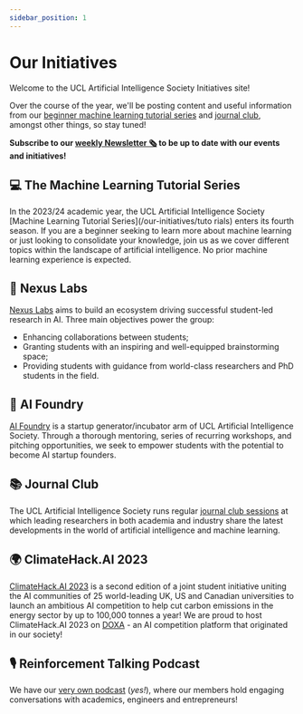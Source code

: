 ```yaml
---
sidebar_position: 1
---
```


# Our Initiatives

Welcome to the UCL Artificial Intelligence Society Initiatives site!

Over the course of the year, we'll be posting content and useful information from our [beginner machine learning tutorial series](/our-initiatives/tutorials) and [journal club](/our-initiatives/journal-club), amongst other things, so stay tuned!

**Subscribe to our [weekly Newsletter 🗞️](https://dashboard.mailerlite.com/forms/364819/102382926138704937/share) to be up to date with our events and initiatives!**

## 💻 The Machine Learning Tutorial Series

In the 2023/24 academic year, the UCL Artificial Intelligence Society [Machine Learning Tutorial Series](/our-initiatives/tuto rials) enters its fourth season. If you are a beginner seeking to learn more about machine learning or just looking to consolidate your knowledge, join us as we cover different topics within the landscape of artificial intelligence. No prior machine learning experience is expected.

## 🧬 Nexus Labs

[Nexus Labs](/our-initiatives/nexus-labs) aims to build an ecosystem driving successful student-led research in AI. Three main objectives power the group:

- Enhancing collaborations between students;
- Granting students with an inspiring and well-equipped brainstorming space;
- Providing students with guidance from world-class researchers and PhD students in the field.

## 🚀 AI Foundry

[AI Foundry](/our-initiatives/ai-foundry) is a startup generator/incubator arm of UCL Artificial Intelligence Society. Through a thorough mentoring, series of recurring workshops, and pitching opportunities, we seek to empower students with the potential to become AI startup founders.

## 📚 Journal Club

The UCL Artificial Intelligence Society runs regular [journal club sessions](/our-initiatives/journal-club) at which leading researchers in both academia and industry share the latest developments in the world of artificial intelligence and machine learning.

## 🌍 ClimateHack.AI 2023

[ClimateHack.AI 2023](https://climatehack.ai/) is a second edition of a joint student initiative uniting the AI communities of 25 world-leading UK, US and Canadian universities to launch an ambitious AI competition to help cut carbon emissions in the energy sector by up to 100,000 tonnes a year! We are proud to host ClimateHack.AI 2023 on [DOXA](https://doxaai.com/) - an AI competition platform that originated in our society!

## 🎙️ Reinforcement Talking Podcast

We have our [very own podcast](https://podcasters.spotify.com/pod/show/ucl-ai-society) (_yes!_), where our members hold engaging conversations with academics, engineers and entrepreneurs!
